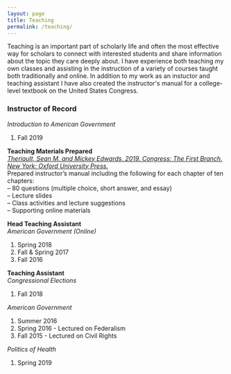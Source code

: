 ```yaml
---
layout: page
title: Teaching
permalink: /teaching/
---
```

Teaching is an important part of scholarly life and often the most effective way for scholars to connect with interested students and share information about the topic they care deeply about. I have experience both teaching my own classes and assisting in the instruction of a variety of courses taught both traditionally and online. In addition to my work as an instuctor and teaching assistant I have also created the instructor's manual for a college-level textbook on the United States Congress.

### Instructor of Record<br>
*Introduction to American Government*<br>
1. Fall 2019 <br>

**Teaching Materials Prepared**<br>
*[Theriault, Sean M. and Mickey Edwards. 2019. Congress: The First Branch. New York: Oxford University Press.](https://global.oup.com/ushe/product/congress-9780199811304?cc=us&lang=en&)*<br>
Prepared instructor’s manual including the following for each chapter of ten chapters:<br>
– 80 questions (multiple choice, short answer, and essay)<br>
– Lecture slides<br>
– Class activities and lecture suggestions<br>
– Supporting online materials<br>

**Head Teaching Assistant** <br>
*American Government (Online)*<br>
1. Spring 2018 <br>
2. Fall & Spring 2017 <br>
3. Fall 2016 <br>

**Teaching Assistant** <br>
*Congressional Elections*
1. Fall 2018 <br>

*American Government*<br>
1. Summer 2016 <br>
2. Spring 2016 - Lectured on Federalism <br>
3. Fall 2015 - Lectured on Civil Rights <br>

*Politics of Health*
1. Spring 2019 <br>
